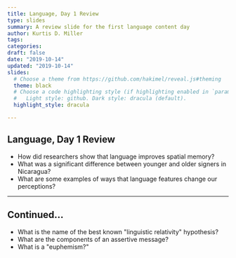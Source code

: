 ```yaml
---
title: Language, Day 1 Review
type: slides
summary: A review slide for the first language content day
author: Kurtis D. Miller
tags:
categories: 
draft: false
date: "2019-10-14"
updated: "2019-10-14"
slides:
  # Choose a theme from https://github.com/hakimel/reveal.js#theming
  theme: black
  # Choose a code highlighting style (if highlighting enabled in `params.toml`)
  #   Light style: github. Dark style: dracula (default).
  highlight_style: dracula

---
```


Language, Day 1 Review
----------------------

* How did researchers show that language improves spatial memory?
* What was a significant difference between younger and older signers in Nicaragua?
* What are some examples of ways that language features change our perceptions?

---

Continued...
------------

* What is the name of the best known "linguistic relativity" hypothesis?
* What are the components of an assertive message?
* What is a "euphemism?"
